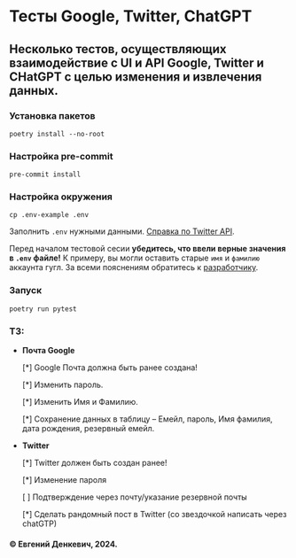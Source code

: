 # Тесты Google, Twitter, ChatGPT
## Несколько тестов, осуществляющих взаимодействие с UI и API Google, Twitter и CHatGPT с целью изменения и извлечения данных.

### Установка пакетов
```
poetry install --no-root
```

### Настройка pre-commit
```
pre-commit install
```

### Настройка окружения
```
cp .env-example .env
```

Заполнить `.env` нужными данными.
[Справка по Twitter API](https://developer.x.com/en/docs/platform-overview).

Перед началом тестовой сесии **убедитесь, что ввели верные значения в `.env` файле!** К примеру, вы могли оставить старые `имя` и `фамилию` аккаунта гугл.
За всеми пояснениям обратитесь к [разработчику](https://t.me/im_eugenestudio).

### Запуск
```
poetry run pytest
```

### TЗ:
- **Почта Google**

    [*] Google Почта должна быть ранее создана!

    [*] Изменить пароль.

    [*] Изменить  Имя и Фамилию.

    [*] Сохранение данных в таблицу – Емейл, пароль, Имя фамилия, дата рождения, резервный емейл.

- **Twitter**

    [*] Twitter должен быть создан ранее!

    [*] Изменение пароля

    [ ] Подтверждение через почту/указание резервной почты

    [*] Сделать рандомный пост в Twitter (со звездочкой написать через chatGTP)

#### © Евгений Денкевич, 2024.
